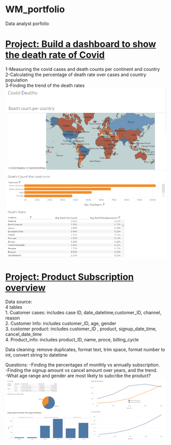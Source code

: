 # WM_portfolio
Data analyst porfolio

# [Project: Build a dashboard to show the death rate of Covid](https://public.tableau.com/app/profile/wendym4423/viz/CovidDashboard_16582091798820/Dashboard1)
1-Measuring the covid cases and death counts per continent and country     
2-Calculating the percentage of death rate over cases and country population        
3-Finding the trend of the death rates                 
![](/image/map.png)
![](/image/chart.PNG)

# [Project: Product Subscription overview](https://public.tableau.com/app/profile/wendym4423/viz/ProductSubscriptions/Subsription)
Data source:                                                      
4 tables                                                              
    1. Cuatomer cases: includes case ID, date_datetime,customer_ID, channel, reason                                          
    2. Customer Info: includes customer_ID, age, gender 	                                                                                                 
    3. customer product: includes customer_ID , product, signup_date_time, cancel_date_time                    	     
    4. Product_info: includes product_ID, name, proce, billing_cycle                                         	
    
Data cleaning: remove duplicates, format text, trim space, format number to int, convert string to datetime

Questions:
-Finding the percentages of monthly vs annually subscription.                 	
-Finding the signup amount vs cancel amount over years, and the trend. 	                             
-What age range and gender are most likely to subcribe the product? 	                      
![](/image/Capture2.PNG)	
